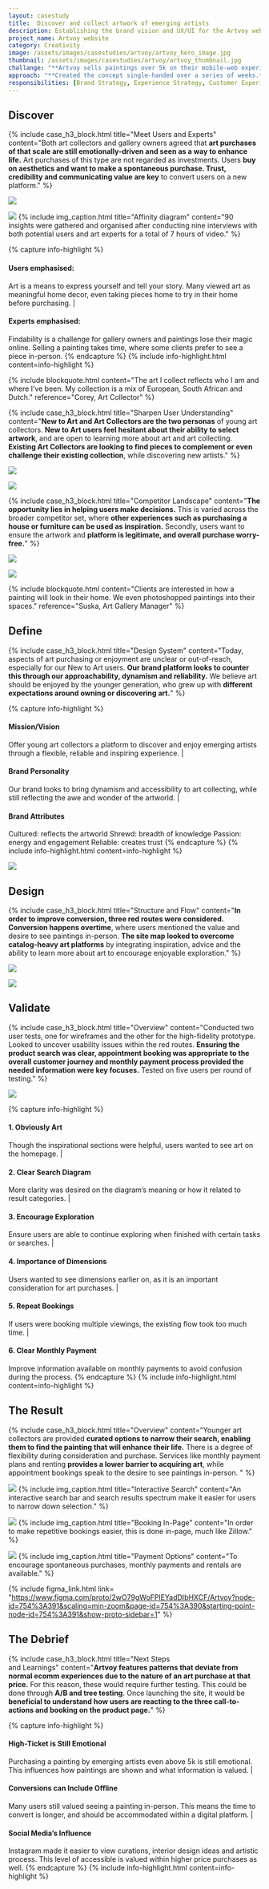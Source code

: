 ```yaml
---
layout: casestudy
title:  Discover and collect artwork of emerging artists
description: Establishing the brand vision and UX/UI for the Artvoy website
project_name: Artvoy website
category: Creativity
image: /assets/images/casestudies/artvoy/artvoy_hero_image.jpg
thumbnail: /assets/images/casestudies/artvoy/artvoy_thumbnail.jpg
challange: "**Artvoy sells paintings over 5k on their mobile-web experience.** They find it **difficult to acquire and convert new, younger users. Younger users are abandoning the website without moving any items to their cart.** Additionally, 70% of younger users who place items in their cart do not purchase a piece. "  
approach: "**Created the concept single-handed over a series of weeks.** As the artworld is changing, I wanted to take into consideration both the user and expert perspective. **By focusing on the research and concept phase, a platform emerged** that attracted and converted younger users by offering flexibility and tailored options."
responsibilities: [Brand Strategy, Experience Strategy, Customer Experience, UX Research, UX Testing, UX Design, UI Design]
---
```


## Discover

{% include case_h3_block.html 
title="Meet Users and Experts" 
content="Both art collectors and gallery owners agreed that **art purchases of that scale are still emotionally-driven and seen as a way to enhance life.** Art purchases of this type are not regarded as investments. Users **buy on aesthetics and want to make a spontaneous purchase. Trust, credibility and communicating value are key** to convert users on a new platform." %}

![](/assets/images/casestudies/artvoy/artvoy_context.jpg)

![](/assets/images/casestudies/artvoy/artvoy_affinity_map.jpg)
{% include img_caption.html 
title="Affinity diagram" 
content="90 insights were gathered and organised after conducting nine interviews with both potential users and art experts for a total of 7 hours of video." %}

{% capture info-highlight %}
#### Users emphasised:
Art is a means to express yourself and tell your story. Many viewed art as meaningful home decor, even taking pieces home to try in their home before purchasing.
|
#### Experts emphasised:
Findability is a challenge for gallery owners and paintings lose their magic online. Selling a painting takes time, where some clients prefer to see a piece in-person.
{% endcapture %}
{% include info-highlight.html content=info-highlight %}

{% include blockquote.html 
content="The art I collect reflects who I am and where I’ve been. My collection is a mix of European, South African and Dutch." 
reference="Corey, Art Collector" %}

{% include case_h3_block.html 
title="Sharpen User Understanding" 
content="**New to Art and Art Collectors are the two personas** of young art collectors. **New to Art users feel hesitant about their ability to select artwork**, and are open to learning more about art and art collecting. **Existing Art Collectors are looking to find pieces to complement or even challenge their existing collection**, while discovering new artists." %}

![](/assets/images/casestudies/artvoy/artvoy_user_persona_01.png)

![](/assets/images/casestudies/artvoy/artvoy_user_persona_02.png)

{% include case_h3_block.html 
title="Competitor Landscape" 
content="**The opportunity lies in helping users make decisions.** This is varied across the broader competitor set, where **other experiences such as purchasing a house or furniture can be used as inspiration.** Secondly, users want to ensure the artwork and **platform is legitimate, and overall purchase worry-free.**" %}

![](/assets/images/casestudies/artvoy/artvoy_competitor_research.png)

![](/assets/images/casestudies/artvoy/artvoy_feature_comparison.png)

{% include blockquote.html 
content="Clients are interested in how a painting will look in their home. We even photoshopped paintings into their spaces." 
reference="Suska, Art Gallery Manager" %}

## Define

{% include case_h3_block.html 
title="Design System" 
content="Today, aspects of art purchasing or enjoyment are unclear or out-of-reach, especially for our New to Art users. **Our brand platform looks to counter this through our approachability, dynamism and reliability.** We believe art should be enjoyed by the younger generation, who grew up with **different expectations around owning or discovering art.**" %}

{% capture info-highlight %}
#### Mission/Vision
Offer young art collectors a platform to discover and enjoy emerging artists through a flexible, reliable and inspiring experience.
|
#### Brand Personality
Our brand looks to bring dynamism and accessibility to art collecting, while still reflecting the awe and wonder of the artworld. 
|
#### Brand Attributes
Cultured: reflects the artworld
Shrewd: breadth of knowledge
Passion: energy and engagement
Reliable: creates trust
{% endcapture %}
{% include info-highlight.html content=info-highlight %}

![](/assets/images/casestudies/artvoy/artvoy_style_guide.jpg)

## Design

{% include case_h3_block.html 
title="Structure and Flow" 
content="**In order to improve conversion, three red routes were considered. Conversion happens overtime**, where users mentioned the value and desire to see paintings in-person. **The site map looked to overcome catalog-heavy art platforms** by integrating inspiration, advice and the ability to learn more about art to encourage enjoyable exploration." %}

![](/assets/images/casestudies/artvoy/artvoy_site_map_user_flows.png)

![](/assets/images/casestudies/artvoy/artvoy_sketch.png)

## Validate

{% include case_h3_block.html 
title="Overview" 
content="Conducted two user tests, one for wireframes and the other for the high-fidelity prototype. Looked to uncover usability issues within the red routes. **Ensuring the product search was clear, appointment booking was appropriate to the overall customer journey and monthly payment process provided the needed information were key focuses.** Tested on five users per round of testing." %}

![](/assets/images/casestudies/artvoy/artvoy_initial_screens.jpg)

{% capture info-highlight %}
#### 1. Obviously Art 
Though the inspirational sections were helpful, users wanted to see art on the homepage.
|
#### 2. Clear Search Diagram
More clarity was desired on the diagram’s meaning or how it related to result categories.
|
#### 3. Encourage Exploration
Ensure users are able to continue exploring when finished with certain tasks or searches.
|
#### 4. Importance of Dimensions
Users wanted to see dimensions earlier on, as it is an important consideration for art purchases.
|
#### 5. Repeat Bookings
If users were booking multiple viewings, the existing flow took too much time.
|
#### 6. Clear Monthly Payment
Improve information available on monthly payments to avoid confusion during the process.
{% endcapture %}
{% include info-highlight.html content=info-highlight %}

## The Result

{% include case_h3_block.html 
title="Overview" 
content="Younger art collectors are provided **curated options to narrow their search, enabling them to find the painting that will enhance their life.** There is a degree of flexibility during consideration and purchase. Services like monthly payment plans and renting **provides a lower barrier to acquiring art**, while appointment bookings speak to the desire to see paintings in-person. " %}

![](/assets/images/casestudies/artvoy/artvoy-final_01.jpg)
{% include img_caption.html 
title="Interactive Search" 
content="An interactive search bar and search results spectrum make it easier for users to narrow down selection." %}

![](/assets/images/casestudies/artvoy/artvoy-final_02.jpg)
{% include img_caption.html 
title="Booking In-Page" 
content="In order to make repetitive bookings easier, this is done in-page, much like Zillow." %}

![](/assets/images/casestudies/artvoy/artvoy-final_03.jpg)
{% include img_caption.html 
title="Payment Options" 
content="To encourage spontaneous purchases, monthly payments and rentals are available." %}

{% include figma_link.html link= "https://www.figma.com/proto/2wO79gWoFPlEYadDIbHXCF/Artvoy?node-id=754%3A391&scaling=min-zoom&page-id=754%3A390&starting-point-node-id=754%3A391&show-proto-sidebar=1" %}

## The Debrief

{% include case_h3_block.html 
title="Next Steps <br>and Learnings" 
content="**Artvoy features patterns that deviate from normal ecomm experiences due to the nature of an art purchase at that price.** For this reason, these would require further testing. This could be done through **A/B and tree testing**. Once launching the site, it would be **beneficial to understand how users are reacting to the three call-to-actions and booking on the product page.**" %}

{% capture info-highlight %}
#### High-Ticket is Still Emotional
Purchasing a painting by emerging artists even above 5k is still emotional. This influences how paintings are shown and what information is valued. 
|
#### Conversions can Include Offline
Many users still valued seeing a painting in-person. This means the time to convert is longer, and should be accommodated within a digital platform. 
|
#### Social Media’s Influence 
Instagram made it easier to view curations, interior design ideas and artistic process. This level of accessible is valued within higher price purchases as well. 
{% endcapture %}
{% include info-highlight.html content=info-highlight %}
